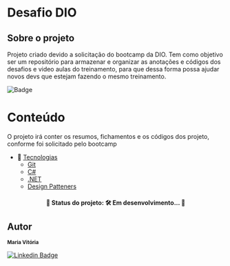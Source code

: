 # Desafio DIO

## Sobre o projeto

Projeto criado devido a solicitação do bootcamp da DIO. Tem como objetivo ser um repositório para armazenar e organizar as anotações e códigos dos desafios e video aulas do treinamento, para que dessa forma possa ajudar novos devs que estejam fazendo o mesmo treinamento. 

![Badge](https://img.shields.io/static/v1?label=LICENSA&message=MIT&color=blueviolet)


Conteúdo
=================

O projeto irá conter os resumos, fichamentos e os códigos dos projeto, conforme foi solicitado pelo bootcamp
<!--ts-->
 
   * 🚀  [Tecnologias](#como-usar)
      * [Git](#GIT)
      * [C#](#C#)
      * [.NET](#.NET)
      * [Design Patteners](#design-patteners)
     
<!--te-->

<h4 align="center"> 
	🚧  Status do projeto: 🛠 Em desenvolvimento...  🚧
</h4>


## Autor

 <sub><b>Maria Vitória</b></sub></a> 
 <br />

[![Linkedin Badge](https://img.shields.io/badge/-Vitória-blue?style=flat-square&logo=Linkedin&logoColor=white&link=https://www.linkedin.com/in/maria-vit%C3%B3ria-matos-9bb626218/)](https://www.linkedin.com/in/maria-vit%C3%B3ria-matos-9bb626218/) 

